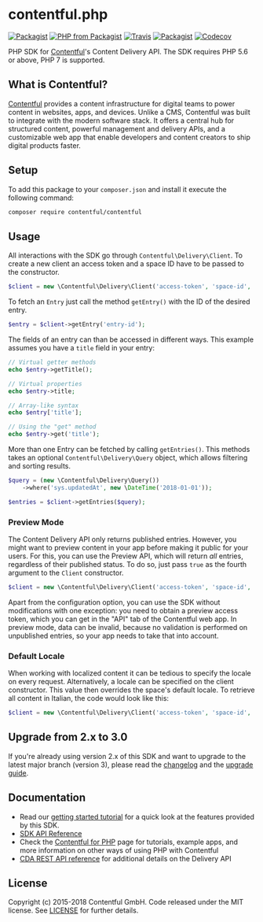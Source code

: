 # contentful.php

[![Packagist](https://img.shields.io/packagist/v/contentful/contentful.svg?style=for-the-badge)](https://packagist.org/packages/contentful/contentful)
[![PHP from Packagist](https://img.shields.io/packagist/php-v/contentful/contentful.svg?style=for-the-badge)](https://packagist.org/packages/contentful/contentful)
[![Travis](https://img.shields.io/travis/contentful/contentful.php.svg?style=for-the-badge)](https://travis-ci.org/contentful/contentful.php)
[![Packagist](https://img.shields.io/github/license/contentful/contentful.php.svg?style=for-the-badge)](https://packagist.org/packages/contentful/contentful.php)
[![Codecov](https://img.shields.io/codecov/c/github/contentful/contentful.php.svg?style=for-the-badge)](https://codecov.io/gh/contentful/contentful.php)

PHP SDK for [Contentful](https://www.contentful.com)'s Content Delivery API. The SDK requires PHP 5.6 or above, PHP 7 is supported.

## What is Contentful?

[Contentful](https://www.contentful.com) provides a content infrastructure for digital teams to power content in websites, apps, and devices. Unlike a CMS, Contentful was built to integrate with the modern software stack. It offers a central hub for structured content, powerful management and delivery APIs, and a customizable web app that enable developers and content creators to ship digital products faster.

## Setup

To add this package to your `composer.json` and install it execute the following command:

``` bash
composer require contentful/contentful
```

## Usage

All interactions with the SDK go through `Contentful\Delivery\Client`. To create a new client an access token and a space ID have to be passed to the constructor.

``` php
$client = new \Contentful\Delivery\Client('access-token', 'space-id', 'environment-id');
```

To fetch an `Entry` just call the method `getEntry()` with the ID of the desired entry.

``` php
$entry = $client->getEntry('entry-id');
```

The fields of an entry can than be accessed in different ways. This example assumes you have a `title` field in your entry:

``` php
// Virtual getter methods
echo $entry->getTitle();

// Virtual properties
echo $entry->title;

// Array-like syntax
echo $entry['title'];

// Using the "get" method
echo $entry->get('title');
```

More than one Entry can be fetched by calling `getEntries()`. This methods takes an optional `Contentful\Delivery\Query` object, which allows filtering and sorting results.

``` php
$query = (new \Contentful\Delivery\Query())
    ->where('sys.updatedAt', new \DateTime('2018-01-01'));

$entries = $client->getEntries($query);
```

### Preview Mode

The Content Delivery API only returns published entries. However, you might want to preview content in your app before making it public for your users. For this, you can use the Preview API, which will return _all_ entries, regardless of their published status. To do so, just pass `true` as the fourth argument to the `Client` constructor.

``` php
$client = new \Contentful\Delivery\Client('access-token', 'space-id', 'environment-id', true);
```

Apart from the configuration option, you can use the SDK without modifications with one exception: you need to obtain a preview access token, which you can get in the "API" tab of the Contentful web  app. In preview mode, data can be invalid, because no validation is performed on unpublished entries, so your app needs to take that into account.

### Default Locale

When working with localized content it can be tedious to specify the locale on every request. Alternatively, a locale can be specified on the client constructor. This value then overrides the space's default locale. To retrieve all content in Italian, the code would look like this:

``` php
$client = new \Contentful\Delivery\Client('access-token', 'space-id', 'environment-id', false, 'it-IT');
```

## Upgrade from 2.x to 3.0

If you're already using version 2.x of this SDK and want to upgrade to the latest major branch (version 3), please read the [changelog](CHANGELOG.md) and the [upgrade guide](UPGRADE-3.0.md).

## Documentation

* Read our [getting started tutorial](https://www.contentful.com/developers/docs/php/tutorials/getting-started-with-contentful-and-php/) for a quick look at the features provided by this SDK.
* [SDK API Reference](https://contentful.github.io/contentful.php/api/)
* Check the [Contentful for PHP](https://www.contentful.com/developers/docs/php/) page for tutorials, example apps, and more information on other ways of using PHP with Contentful
* [CDA REST API reference](https://www.contentful.com/developers/docs/references/content-delivery-api/) for additional details on the Delivery API

## License

Copyright (c) 2015-2018 Contentful GmbH. Code released under the MIT license. See [LICENSE](LICENSE) for further details.
